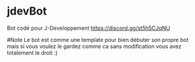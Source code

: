 # jdevBot
Bot codé pour J-Developpement 
https://discord.gg/st5h5CJqNU


#Note
Le bot est comme une template pour bien débuter son propre bot mais si vous voulez le gardez comme ca sans modification vous avez totalement le droit :)
